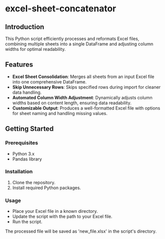# excel-sheet-concatenator

## Introduction
This Python script efficiently processes and reformats Excel files, combining multiple sheets into a single DataFrame and adjusting column widths for optimal readability.

## Features
- **Excel Sheet Consolidation**: Merges all sheets from an input Excel file into one comprehensive DataFrame.
- **Skip Unnecessary Rows**: Skips specified rows during import for cleaner data handling.
- **Automated Column Width Adjustment**: Dynamically adjusts column widths based on content length, ensuring data readability.
- **Customizable Output**: Produces a well-formatted Excel file with options for sheet naming and handling missing values.

## Getting Started

### Prerequisites
- Python 3.x
- Pandas library

### Installation
1. Clone the repository.
2. Install required Python packages.

### Usage
- Place your Excel file in a known directory.
- Update the script with the path to your Excel file.
- Run the script.

The processed file will be saved as 'new_file.xlsx' in the script's directory.
